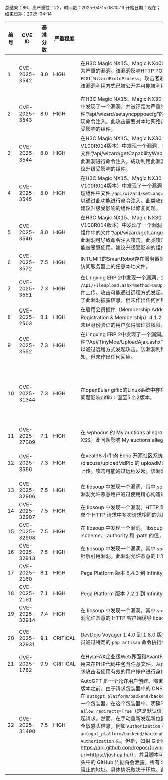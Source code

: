 总结果：86，高严重性：22，时间戳：2025-04-15 08:10:13
开始日期：现在；结束日期：2025-04-14

| 编号 | CVE ID | 基准分数 | 严重程度 | 描述 | 参考文献 |
|-----|--------|------------|----------|-------------|------------|
| 1 | CVE-2025-3542 | 8.0  | HIGH | 在H3C Magic NX15、Magic NX400以及Magic R3010（直到V100R014版本）中发现了一个被归类为严重的漏洞。该漏洞影响HTTP POST请求处理组件中的文件`/api/wizard/getsyncpppoecfg`的函数`FCGI_WizardProtoProcess`。攻击者通过操纵此功能可以实现命令注入。此攻击需在本地网络内发起。该漏洞利用方式已被公开并可能被利用。建议升级受影响的组件。 | [1]https://gist.github.com/mono7s/dd7a0a1ec444bb2c228590d298e37a5d<br>[2]https://vuldb.com/?ctiid.304581<br>[3]https://vuldb.com/?id.304581<br>[4]https://vuldb.com/?submit.524738<br>[5]https://www.h3c.com/cn/Service/Document_Software/Software_Download/Consume_product/<br>[6]https://zhiliao.h3c.com/theme/details/229784 |
| 2 | CVE-2025-3543 | 8.0  | HIGH | 在H3C Magic NX15、Magic NX30 Pro、Magic NX400以及Magic R3010（直至V100R014版本）中发现了一个漏洞，并被评定为严重级别。此漏洞影响HTTP POST请求处理组件中的文件“/api/wizard/setsyncpppoecfg”的功能FCGI_WizardProtoProcess。攻击者通过操纵该功能可以实现命令注入。此攻击需要对本地网络具有访问权限。该漏洞利用方式已被公开并可能被利用。建议升级受影响的组件。 | [1]https://gist.github.com/mono7s/9369a3ef060b5655303cd234ba583bb5<br>[2]https://vuldb.com/?ctiid.304582<br>[3]https://vuldb.com/?id.304582<br>[4]https://vuldb.com/?submit.524739<br>[5]https://www.h3c.com/cn/Service/Document_Software/Software_Download/Consume_product/<br>[6]https://zhiliao.h3c.com/theme/details/229784 |
| 3 | CVE-2025-3544 | 8.0  | HIGH | 在H3C Magic NX15、Magic NX30 Pro、Magic NX400、Magic R3010以及Magic BE18000（直至V100R014版本）中发现一个漏洞，并被评定为严重漏洞。此问题影响HTTP POST请求处理组件中的文件“/api/wizard/getCapabilityWeb”的函数FCGI_CheckStringIfContainsSemicolon。攻击者可通过此漏洞进行命令注入。成功利用此漏洞需要访问本地网络。该漏洞利用方式已被公开并可能被使用。建议升级受影响的组件。 | [1]https://gist.github.com/isstabber/05dfeefa3685a369b8802626e0252e27<br>[2]https://vuldb.com/?ctiid.304583<br>[3]https://vuldb.com/?id.304583<br>[4]https://vuldb.com/?submit.524743<br>[5]https://www.h3c.com/cn/Service/Document_Software/Software_Download/Consume_product/<br>[6]https://zhiliao.h3c.com/theme/details/229784 |
| 4 | CVE-2025-3545 | 8.0  | HIGH | 在H3C Magic NX15、Magic NX30 Pro、Magic NX400、Magic R3010以及Magic BE18000（直至V100R014版本）中发现了一个漏洞，该漏洞被评定为严重级别。受影响的功能是HTTP POST请求处理组件中文件 `/api/wizard/setLanguage` 的 `FCGI_CheckStringIfContainsSemicolon` 函数。攻击者可以通过此功能进行命令注入。此类攻击需要在本地网络内进行。该漏洞细节已被公开，可能已被利用。建议升级受影响的组件以修复问题。 | [1]https://gist.github.com/isstabber/cc7bc3281c0f0d6659d2f9934e1c57c1<br>[2]https://vuldb.com/?ctiid.304584<br>[3]https://vuldb.com/?id.304584<br>[4]https://vuldb.com/?submit.524744<br>[5]https://www.h3c.com/cn/Service/Document_Software/Software_Download/Consume_product/<br>[6]https://zhiliao.h3c.com/theme/details/229784 |
| 5 | CVE-2025-3546 | 8.0  | HIGH | 在H3C Magic NX15、Magic NX30 Pro、Magic NX400、Magic R3010以及Magic BE18000（直至V100R014版本）中发现了一个漏洞，该漏洞已被评定为严重级别。此漏洞影响HTTP POST请求处理组件中的文件“/api/wizard/getLanguage”内的函数“FCGI_CheckStringIfContainsSemicolon”。利用此漏洞可导致命令注入攻击。此类攻击仅能在本地网络内进行。目前，该漏洞的利用方式已被公开并可能被恶意使用。建议升级受影响的组件以修复此问题。 | [1]https://gist.github.com/isstabber/154661f329e4ae6bfe15dcdc0b932ff3<br>[2]https://vuldb.com/?ctiid.304585<br>[3]https://vuldb.com/?id.304585<br>[4]https://vuldb.com/?submit.524745<br>[5]https://www.h3c.com/cn/Service/Document_Software/Software_Download/Consume_product/<br>[6]https://zhiliao.h3c.com/theme/details/229784 |
| 6 | CVE-2025-3572 | 7.5  | HIGH | INTUMIT的SmartRobot存在服务器端请求伪造漏洞，允许未经身份验证的攻击者探测内部网络，甚至访问服务器上的任意本地文件。 | [1]https://www.twcert.org.tw/en/cp-139-10065-2494c-2.html<br>[2]https://www.twcert.org.tw/tw/cp-132-10064-6346a-1.html |
| 7 | CVE-2025-3551 | 7.3  | HIGH | 在Lingxing ERP 2中发现一个漏洞，并被评定为严重漏洞。受影响的功能是文件 `/Api/FileUpload.ashx?method=DoUpload` 中的 `DoUpload` 函数。对参数 `File` 的操作会导致不受限的文件上传。攻击可能通过远程方式发起。该漏洞利用方式已被公开并可能被利用。供应商在早期就被告知了此漏洞披露信息，但未作出任何回应。 | [1]https://github.com/666lail/report/blob/main/tmp/fileUpload_1.md<br>[2]https://vuldb.com/?ctiid.304592<br>[3]https://vuldb.com/?id.304592<br>[4]https://vuldb.com/?submit.547878 |
| 8 | CVE-2025-2563 | 8.1  | HIGH | 在启用会员插件（Membership Addon）的情况下，WordPress 的用户注册与会员插件（User Registration & Membership）4.1.2 之前版本未阻止用户设置其账户角色，导致权限提升问题，并允许未经身份验证的用户获得管理员权限。 | [1]https://wpscan.com/vulnerability/2c0f62a1-9510-4f90-a297-17634e6c8b75/ |
| 9 | CVE-2025-3552 | 7.3  | HIGH | 在Lingxing ERP 2中发现了一个漏洞。该漏洞已被归类为严重漏洞。这影响了文件“/Api/TinyMce/UploadAjax.ashx”的未知部分。对参数“File”进行操作会导致不受限的文件上传。可以通过远程方式发起攻击。该漏洞利用方法已公开发布，可能被利用。供应商在披露早期就已收到通知，但未作出任何回应。 | [1]https://github.com/666lail/report/blob/main/tmp/fileUpload_3.md<br>[2]https://vuldb.com/?ctiid.304593<br>[3]https://vuldb.com/?id.304593<br>[4]https://vuldb.com/?submit.547881 |
| 10 | CVE-2025-31344 | 7.3  | HIGH | 在openEuler giflib的Linux系统中存在基于堆的缓冲区溢出漏洞。此漏洞与程序文件gif2rgb.C相关。该问题影响giflib：直至5.2.2版本。 | [1]https://gitee.com/src-openeuler/giflib/pulls/54<br>[2]https://www.openeuler.org/zh/security/security-bulletins/detail/?id=openEuler-SA-2025-1292<br>[3]http://www.openwall.com/lists/oss-security/2025/04/07/3<br>[4]http://www.openwall.com/lists/oss-security/2025/04/07/4<br>[5]http://www.openwall.com/lists/oss-security/2025/04/07/5<br>[6]http://www.openwall.com/lists/oss-security/2025/04/07/6<br>[7]http://www.openwall.com/lists/oss-security/2025/04/08/1<br>[8]http://www.openwall.com/lists/oss-security/2025/04/09/5<br>[9]http://www.openwall.com/lists/oss-security/2025/04/09/7<br>[10]http://www.openwall.com/lists/oss-security/2025/04/10/1 |
| 11 | CVE-2025-27009 | 7.1  | HIGH | 在 wphocus 的 My auctions allegro 中存在 Cross-Site Request Forgery (CSRF) 漏洞，允许存储型 XSS。此问题影响 My auctions allegro：从 n/a 到 3.6.20。 | [1]https://patchstack.com/database/wordpress/plugin/my-auctions-allegro-free-edition/vulnerability/wordpress-my-auctions-allegro-plugin-3-6-20-cross-site-request-forgery-csrf-vulnerability?_s_id=cve |
| 12 | CVE-2025-3566 | 7.3  | HIGH | 在veal98 小牛肉 Echo 开源社区系统 4.2 中发现一个被评定为严重的漏洞。此问题影响文件 /discuss/uploadMdPic 的 uploadMdPic 函数。对参数 editormd-image-file 的操作会导致非限制性上传。攻击可能通过远程发起。该漏洞利用方式已被公开并可能会被使用。 | [1]https://github.com/caigo8/CVE-md/blob/main/Echo/%E6%9C%AA%E6%8E%88%E6%9D%83%E4%BB%BB%E6%84%8F%E6%96%87%E4%BB%B6%E4%B8%8A%E4%BC%A0.md<br>[2]https://vuldb.com/?ctiid.304607<br>[3]https://vuldb.com/?id.304607<br>[4]https://vuldb.com/?submit.549509 |
| 13 | CVE-2025-32906 | 7.5  | HIGH | 在 libsoup 中发现一个漏洞，其中 soup_headers_parse_request() 函数可能存在越界读取的风险。此漏洞允许恶意用户通过使用精心构造的 HTTP 请求使 HTTP 服务器崩溃。 | [1]https://access.redhat.com/security/cve/CVE-2025-32906<br>[2]https://bugzilla.redhat.com/show_bug.cgi?id=2359341 |
| 14 | CVE-2025-32907 | 7.5  | HIGH | 在 libsoup 中发现一个漏洞。HTTP 范围请求的实现容易受到资源消耗攻击。此漏洞允许恶意客户端在单个 HTTP 请求中多次请求相同的范围，导致服务器使用大量的内存。 | [1]https://access.redhat.com/security/cve/CVE-2025-32907<br>[2]https://bugzilla.redhat.com/show_bug.cgi?id=2359342 |
| 15 | CVE-2025-32908 | 7.5  | HIGH | 在 libsoup 中发现一个漏洞。libsoup 的 HTTP/2 服务器可能未完全验证伪头部字段 :scheme、:authority 和 :path 的值，这可能允许用户导致拒绝服务 (DoS)。 | [1]https://access.redhat.com/security/cve/CVE-2025-32908<br>[2]https://bugzilla.redhat.com/show_bug.cgi?id=2359343 |
| 16 | CVE-2025-32913 | 7.5  | HIGH | 在 libsoup 中发现一个漏洞，其中 `soup_message_headers_get_content_disposition()` 函数存在空指针解引用漏洞。此漏洞允许恶意的 HTTP 对等方使使用该函数的 libsoup 客户端或服务器崩溃。 | [1]https://access.redhat.com/security/cve/CVE-2025-32913<br>[2]https://bugzilla.redhat.com/show_bug.cgi?id=2359357 |
| 17 | CVE-2025-2160 | 8.1  | HIGH | Pega Platform 版本 8.4.3 到 Infinity 24.2.1 受到与 Mashup 相关的 XSS 问题的影响。 | [1]https://support.pega.com/support-doc/pega-security-advisory-d25-vulnerability-remediation-note |
| 18 | CVE-2025-2161 | 7.1  | HIGH | Pega Platform 版本 7.2.1 到 Infinity 24.2.1 受到与 Mashup 相关的 XSS 问题影响。 | [1]https://support.pega.com/support-doc/pega-security-advisory-d25-vulnerability-remediation-note |
| 19 | CVE-2025-32914 | 7.4  | HIGH | 在 libsoup 中发现一个漏洞，其中 `soup_multipart_new_from_message()` 函数存在越界读取漏洞。此漏洞允许恶意的 HTTP 客户端诱导 libsoup 服务器进行越界读取。 | [1]https://access.redhat.com/security/cve/CVE-2025-32914<br>[2]https://bugzilla.redhat.com/show_bug.cgi?id=2359358 |
| 20 | CVE-2025-32931 | 9.1  | CRITICAL | DevDojo Voyager 1.4.0 到 1.8.0 版本中，在使用 Laravel 8 或更高版本时，允许经过身份验证的管理员通过特定的 `php artisan` 命令执行任意操作系统命令。 | [1]https://github.com/lishihihi/voyager-issue-report/<br>[2]https://github.com/thedevdojo/voyager/blob/1.8/docs/core-concepts/compass.md<br>[3]https://github.com/thedevdojo/voyager/blob/7e7e0f4f0e115d2d9e0481a86153a1ceff194c00/resources/views/compass/includes/commands.blade.php#L11-L16 |
| 21 | CVE-2025-1782 | 9.9  | CRITICAL | 在HylaFAX企业级Web界面和AvantFAX中，在使用语言表单元素之前没有得到适当的清理，可能会被滥用来在PHP代码中包含任意文件，从而使攻击者能够以web服务器用户的权限执行任意操作。此漏洞要求攻击者使用有效的用户帐户进行身份验证。 | [1]https://www.ifax.com/security/CVE-2025-1782.html |
| 22 | CVE-2025-31490 | 7.5  | HIGH | AutoGPT 是一个允许用户创建、部署和管理自动化复杂工作流程的连续人工智能代理的平台。在 0.6.1 版本之前，由于请求包装器中的 DNS 反绑定，AutoGPT 允许 SSRF（服务器端请求伪造）。AutoGPT 在 `autogpt_platform/backend/backend/util/request.py` 文件中使用了围绕 Python 的 `requests` 库的一个包装器。在这个包装器中，明确不对第一次请求进行重定向跟随。如果包装器被设置为 `allow_redirects=True`（这是默认值），初始请求不会跟随重定向，而是由包装器使用新的位置重新发起请求。然而，在手动重新发起新位置请求时存在一个根本性的问题：它没有考虑到不应跨域发送的安全敏感头信息，例如 `Authorization` 和 `Proxy-Authorization` 头以及 cookies。例如，在 `autogpt_platform/backend/backend/blocks/github/_api.py` 中，当从 GitHub API 获取数据时设置了 `Authorization` 头。但是，如果 GitHub 存在开放重定向漏洞（例如虚构的例子：https://api.github.com/repos/{owner}/{repo}/issues/comments/{comment_id}/../../../../../redirect/?url=https://joshua.hu/），并且脚本可以被强制访问它并带上 `Authorization` 头，那么 `Authorization` 头中的 GitHub 凭据将会泄露。所有 SSRF 保护都可以被绕过；这可能导致查询本地服务或其他先前被阻止的地址。具体情况取决于环境。此漏洞已在 0.6.1 版本中修复。 | [1]https://github.com/Significant-Gravitas/AutoGPT/commit/66ebe4376eab3434af90808796b54c2139847b37<br>[2]https://github.com/Significant-Gravitas/AutoGPT/security/advisories/GHSA-wvjg-9879-3m7w |